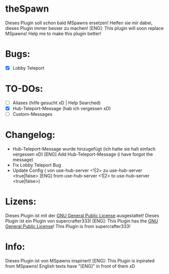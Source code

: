# theSpawn
Dieses Plugin soll schon bald MSpawns ersetzen! Helfen sie mir dabei, dieses Plugin immer besser zu machen!
[ENG]: This plugin will soon replace MSpawns! Help me to make this plugin better!

# Bugs:
- [X] Lobby Teleport

# TO-DOs:
- [ ] Aliases (hilfe gesucht xD | Help Searched)
- [X] Hub-Teleport-Message (hab ich vergessen xD)
- [ ] Custom-Messages

# Changelog:
- Hub-Teleport-Message wurde hinzugefügt (ich hatte sie halt einfach vergessen xD)   [ENG] Add Hub-Teleport-Message (i have forgot the message)
- Fix Lobby Teleport Bug
- Update Config ( von use-hub-server <1|2> zu use-hub-server <true|false>  [ENG] from use-hub-server <1|2> to use-hub-server <true|false>)

# Lizens:
Dieses Plugin ist mit der [GNU General Public License](/LICENSE) ausgestattet!
Dieses Plugin ist ein Plugin von supercrafter333!
[ENG]: This Plugin has the [GNU General Public License](/LICENSE)! This Plugin is from supercrafter333!

# Info:
Dieses Plugin ist von MSpawns inspiriert!
[ENG]: This Plugin is inpirated from MSpawns!
English texts have "[ENG]" in front of them xD
